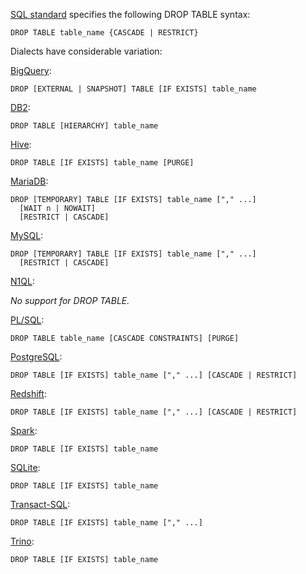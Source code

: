 [SQL standard][] specifies the following DROP TABLE syntax:

    DROP TABLE table_name {CASCADE | RESTRICT}

Dialects have considerable variation:

[BigQuery][]:

    DROP [EXTERNAL | SNAPSHOT] TABLE [IF EXISTS] table_name

[DB2][]:

    DROP TABLE [HIERARCHY] table_name

[Hive][]:

    DROP TABLE [IF EXISTS] table_name [PURGE]

[MariaDB][]:

    DROP [TEMPORARY] TABLE [IF EXISTS] table_name ["," ...]
      [WAIT n | NOWAIT]
      [RESTRICT | CASCADE]

[MySQL][]:

    DROP [TEMPORARY] TABLE [IF EXISTS] table_name ["," ...]
      [RESTRICT | CASCADE]

[N1QL][]:

_No support for DROP TABLE._

[PL/SQL][]:

    DROP TABLE table_name [CASCADE CONSTRAINTS] [PURGE]

[PostgreSQL][]:

    DROP TABLE [IF EXISTS] table_name ["," ...] [CASCADE | RESTRICT]

[Redshift][]:

    DROP TABLE [IF EXISTS] table_name ["," ...] [CASCADE | RESTRICT]

[Spark][]:

    DROP TABLE [IF EXISTS] table_name

[SQLite][]:

    DROP TABLE [IF EXISTS] table_name

[Transact-SQL][]:

    DROP TABLE [IF EXISTS] table_name ["," ...]

[Trino][]:

    DROP TABLE [IF EXISTS] table_name

[sql standard]: https://jakewheat.github.io/sql-overview/sql-2008-foundation-grammar.html#_11_21_drop_table_statement
[bigquery]: https://cloud.google.com/bigquery/docs/reference/standard-sql/data-definition-language#drop_table_statement
[db2]: https://www.ibm.com/docs/en/db2/9.7?topic=statements-drop
[hive]: https://cwiki.apache.org/confluence/display/Hive/LanguageManual+DDL#LanguageManualDDL-DropTable
[mariadb]: https://mariadb.com/kb/en/drop-table/
[mysql]: https://dev.mysql.com/doc/refman/8.0/en/drop-table.html
[n1ql]: https://docs.oracle.com/en/database/oracle/oracle-database/19/sqlrf/DROP-TABLE.html
[pl/sql]: https://docs.oracle.com/en/database/oracle/oracle-database/19/sqlrf/CREATE-TABLE.html
[postgresql]: https://www.postgresql.org/docs/current/sql-droptable.html
[redshift]: https://docs.aws.amazon.com/redshift/latest/dg/r_DROP_TABLE.html
[spark]: https://spark.apache.org/docs/latest/sql-ref-syntax-ddl-drop-table.html
[sqlite]: https://www.sqlite.org/lang_droptable.html
[transact-sql]: https://docs.microsoft.com/en-us/sql/t-sql/statements/drop-table-transact-sql?view=sql-server-ver15
[trino]: https://trino.io/docs/current/sql/drop-table.html
